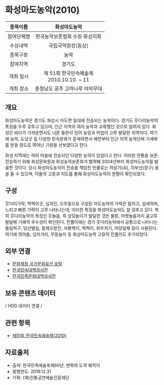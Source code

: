 # 화성마도농악(2010)


| 종목이름 | 화성마도농악 |
| :-------: | :-------: |
| 참여단체명 | 한국농악보존협회 수원·화성지회 |
| 수상내역 | 국립국악원장(동상) |
| 종목구분 | 농악 |
| 참여지역 | 경기도 |
| 개최 일시 | 제 51회 한국민속예술제<br/>2010.10.10. ~ 11 |
| 개최 장소 | 충청남도 공주 고마나루 야외무대 |


## 개요
화성마도농악은 경기도 화성시 마도면 일대에 전승되는 농악이다. 경기도 웃다리농악의 특징을 두루 갖추고 있으며, 인근 지역의 여러 농악과 교류했던 것으로 알려져 있다. 화성은 바다가 가까운면서도 너른 들판이 있어 농업과 어업이 고루 발달한 지역이다. 여기에 농악, 도당굿 등 다양한 민속문화가 존재하면서 예전부터 인근 지역 농악단에 기세배를 받을 정도로 뛰어난 기량을 선보였다고 한다.

화성 지역에는 여러 마을에 전승되던 다양한 농악이 있었다고 한다. 이러한 전통을 보존·전승하기 위해 화성문화원과 화성농악보존회가 협력해 2004년부터 화성마도농악을 발굴한 것이다. 당시 화성마도농악의 전승을 책임진 인물로는 허성기(쇠), 이부선(장구) 옹을 들 수 있으며, 이들의 고증과 지도를 통해 화성마도농악의 원형이 확인되었다. 


## 구성
  웃다리가락, 쩍쩍이굿, 십자진, 오무동으로 구성된 마도농악의 가락은 힘차고, 섬세하며, 느리고 빠른 가락이 고루 나타나는데, 이러한 특징을 화성마도농악도 잘 갖추고 있다. 특히 웃다리농악의 특징인 웃놀음, 즉 상모놀이가 발달한 것은 물론, 아랫놀음까지 골고루 발달해 기예적 우수성이 확인된다. 진풀이에는 경기 웃다리농악에서 공통으로 나타나는 돌림벅구, 당산벌림, 칠채오방진, 사통백이, 쩍쩍이, 좌우치기, 마당일채 등이 사용된다. 여기에 꺾어춤, 십자거리, 무동놀이 등 화성마도농악 고유의 진풀이도 추가되었다.


## 외부 연결
- [문화재청 국가문화유산 포털](http://www.heritage.go.kr/)
- [한국민속대백과사전](https://folkency.nfm.go.kr/)
- [한국민족문화대백과사전](http://encykorea.aks.ac.kr/)


## 보유 콘텐츠 데이터
/ HDD 데이터 연결 /


## 관련 항목
- [제51회 한국민속예술제(2010)](../festival/51_fetival(2010).md)


## 자료출처
- 출처: 한국민족예술축제60년. 변화와 도약 해적이
- 발행연도: 2019.12.31
- 기획: (재)전통공연예술진흥재단
